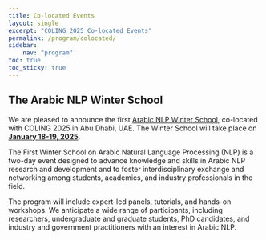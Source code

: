 ```yaml
---
title: Co-located Events
layout: single
excerpt: "COLING 2025 Co-located Events"
permalink: /program/colocated/
sidebar: 
    nav: "program"
toc: true
toc_sticky: true
---
```


## The Arabic NLP Winter School

We are pleased to announce the first [Arabic NLP Winter School](https://winterschool2025.sigarab.org), co-located with COLING 2025 in Abu Dhabi, UAE. The Winter School will take place on <u><b>January 18-19, 2025</b></u>.

The First Winter School on Arabic Natural Language Processing (NLP) is a two-day event designed to advance knowledge and skills in Arabic NLP research and development and to foster interdisciplinary exchange and networking among students, academics, and industry professionals in the field.

The program will include expert-led panels, tutorials, and hands-on workshops.
We anticipate a wide range of participants, including researchers, undergraduate and graduate students, PhD candidates, and industry and government practitioners with an interest in Arabic NLP.
